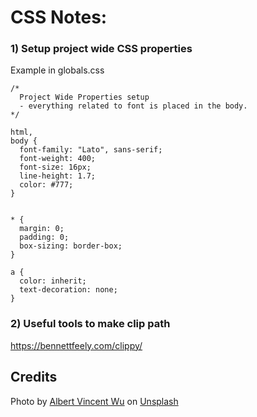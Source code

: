 # CSS Notes:
### 1) Setup project wide CSS properties
Example in globals.css

``` 
/* 
  Project Wide Properties setup
  - everything related to font is placed in the body.
*/

html,
body {
  font-family: "Lato", sans-serif;
  font-weight: 400;
  font-size: 16px;
  line-height: 1.7;
  color: #777;
}


* {
  margin: 0;
  padding: 0;
  box-sizing: border-box;
}

a {
  color: inherit;
  text-decoration: none;
}
```

### 2) Useful tools to make clip path
https://bennettfeely.com/clippy/


## Credits
Photo by <a href="https://unsplash.com/@albertvincentwu?utm_source=unsplash&utm_medium=referral&utm_content=creditCopyText">Albert Vincent Wu</a> on <a href="https://unsplash.com/s/photos/cars-wallpapers-singapore?utm_source=unsplash&utm_medium=referral&utm_content=creditCopyText">Unsplash</a>
  
